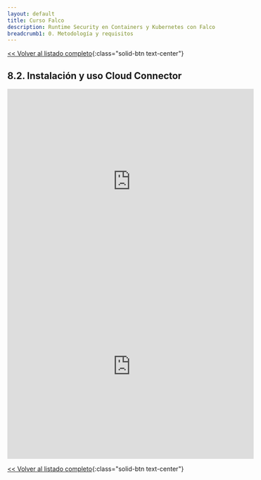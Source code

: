 ```yaml
---
layout: default
title: Curso Falco
description: Runtime Security en Containers y Kubernetes con Falco
breadcrumb1: 0. Metodología y requisitos
---
```

[<< Volver al listado completo](../){:class="solid-btn text-center"}

## 8.2. Instalación y uso Cloud Connector

<iframe width="560" height="420" src="https://www.youtube.com/embed/iSu3oyHHLfA" title="YouTube video player" frameborder="0" allow="accelerometer; autoplay; clipboard-write; encrypted-media; gyroscope; picture-in-picture" allowfullscreen></iframe>

<iframe width="560" height="420" src="https://www.youtube.com/embed/UnIPIf-5Zxk" title="YouTube video player" frameborder="0" allow="accelerometer; autoplay; clipboard-write; encrypted-media; gyroscope; picture-in-picture" allowfullscreen></iframe>

[<< Volver al listado completo](../){:class="solid-btn text-center"}